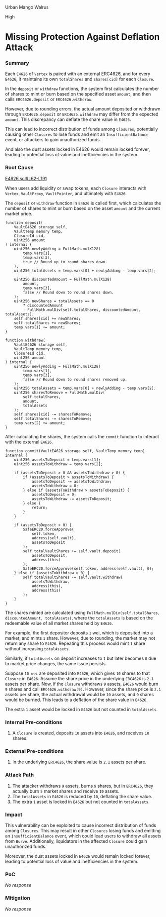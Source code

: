 Urban Mango Walrus

High

# Missing Protection Against Deflation Attack

### Summary

Each `E4626` of `Vertex` is paired with an external ERC4626, and for every `E4626`, it maintains its own `totalShares` and `shares[cid]` for each `Closure`.

In the `deposit` or `withdraw` functions, the system first calculates the number of shares to mint or burn based on the specified asset `amount`, and then calls `ERC4626.deposit` or `ERC4626.withdraw`.

However, due to rounding errors, the actual amount deposited or withdrawn through `ERC4626.deposit` or `ERC4626.withdraw` may differ from the expected `amount`. This discrepancy can deflate the share value in `E4626`.

This can lead to incorrect distribution of funds among `Closures`, potentially causing other `Closures` to lose funds and emit an `InsufficientBalance` event, or attackers to gain unauthorized funds.

And also the dust assets locked in E4626 would remain locked forever, leading to potential loss of value and inefficiencies in the system.



### Root Cause

[E4626.sol#L62-L191](https://github.com/sherlock-audit/2025-04-burve/blob/main/Burve/src/multi/vertex/E4626.sol#L62-L191)

When users add liquidity or swap tokens, each `Closure` interacts with `Vertex`, `VaultProxy`, `VaultPointer`, and ultimately with `E4626`.

The `deposit` or `withdraw` function in `E4626` is called first, which calculates the number of shares to mint or burn based on the asset `amount` and the current market price.

```solidity
function deposit(
    VaultE4626 storage self,
    VaultTemp memory temp,
    ClosureId cid,
    uint256 amount
) internal {
    uint256 newlyAdding = FullMath.mulX128(
        temp.vars[1],
        temp.vars[3],
        true // Round up to round shares down.
    );
    uint256 totalAssets = temp.vars[0] + newlyAdding - temp.vars[2];

    uint256 discountedAmount = FullMath.mulX128(
        amount,
        temp.vars[3],
        false // Round down to round shares down.
    );
    uint256 newShares = totalAssets == 0
        ? discountedAmount
        : FullMath.mulDiv(self.totalShares, discountedAmount, totalAssets);
    self.shares[cid] += newShares;
    self.totalShares += newShares;
    temp.vars[1] += amount;
}
```

```solidity
function withdraw(
    VaultE4626 storage self,
    VaultTemp memory temp,
    ClosureId cid,
    uint256 amount
) internal {
    uint256 newlyAdding = FullMath.mulX128(
        temp.vars[1],
        temp.vars[3],
        false // Round down to round shares removed up.
    );
    uint256 totalAssets = temp.vars[0] + newlyAdding - temp.vars[2];
    uint256 sharesToRemove = FullMath.mulDiv(
        self.totalShares,
        amount,
        totalAssets
    );
    self.shares[cid] -= sharesToRemove;
    self.totalShares -= sharesToRemove;
    temp.vars[2] += amount;
}
```

After calculating the shares, the system calls the `commit` function to interact with the external `E4626`.

```solidity
function commit(VaultE4626 storage self, VaultTemp memory temp) internal {
    uint256 assetsToDeposit = temp.vars[1];
    uint256 assetsToWithdraw = temp.vars[2];

    if (assetsToDeposit > 0 && assetsToWithdraw > 0) {
        if (assetsToDeposit > assetsToWithdraw) {
            assetsToDeposit -= assetsToWithdraw;
            assetsToWithdraw = 0;
        } else if (assetsToWithdraw > assetsToDeposit) {
            assetsToDeposit = 0;
            assetsToWithdraw -= assetsToDeposit;
        } else {
            return;
        }
    }

    if (assetsToDeposit > 0) {
        SafeERC20.forceApprove(
            self.token,
            address(self.vault),
            assetsToDeposit
        );
        self.totalVaultShares += self.vault.deposit(
            assetsToDeposit,
            address(this)
        );
        SafeERC20.forceApprove(self.token, address(self.vault), 0);
    } else if (assetsToWithdraw > 0) {
        self.totalVaultShares -= self.vault.withdraw(
            assetsToWithdraw,
            address(this),
            address(this)
        );
    }
}
```

The shares minted are calculated using `FullMath.mulDiv(self.totalShares, discountedAmount, totalAssets)`, where the `totalAssets` is based on the redeemable value of all market shares held by `E4626`.

For example, the first depositor deposits `1` wei, which is deposited into a market, and mints `1` share. However, due to rounding, the market may not return any share to `E4626`. Repeating this process would mint `1` share without increasing `totalAssets`.

Similarly, if `totalAssets` on deposit increases to `1` but later becomes `0` due to market price changes, the same issue persists.

Suppose `10 wei` are deposited into `E4626`, which gives `10` shares to that `Closure` in `E4626`. Assume the share price in the underlying `ERC4626` is `2.1` assets per share. Now, if the `Closure` withdraws `9` assets, `E4626` would burn `9` shares and call `ERC4626.withdraw(9)`. However, since the share price is `2.1` assets per share, the actual withdrawal would be `10` assets, and `9` shares would be burned. This leads to a deflation of the share value in `E4626`.

The extra `1` asset would be locked in `E4626` but not counted in `totalAssets`.


### Internal Pre-conditions

1. A `Closure` is created, deposits `10` assets into `E4626`, and receives `10` shares.


### External Pre-conditions

1. In the underlying `ERC4626`, the share value is `2.1` assets per share.


### Attack Path

1. The attacker withdraws `9` assets, burns `9` shares, but in `ERC4626`, they actually burn `5` market shares and receive `10` assets.
2. The `totalAssets` in `E4626` is reduced by `10`, deflating the share value.
3. The extra `1` asset is locked in `E4626` but not counted in `totalAssets`.


### Impact

This vulnerability can be exploited to cause incorrect distribution of funds among `Closures`. This may result in other `Closures` losing funds and emitting an `InsufficientBalance` event, which could lead users to withdraw all assets from `Burve`. Additionally, liquidators in the affected `Closure` could gain unauthorized funds.

Moreover, the dust assets locked in `E4626` would remain locked forever, leading to potential loss of value and inefficiencies in the system.


### PoC

_No response_

### Mitigation

_No response_
